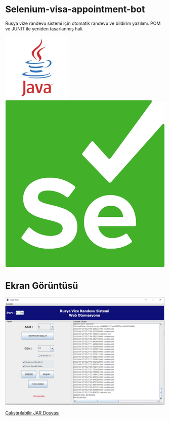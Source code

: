 # Selenium-visa-appointment-bot
Rusya vize randevu sistemi için otomatik randevu ve bildirim yazılımı. POM ve JUNIT ile yeniden tasarlanmış hali.

<img src="readmeRes/java-logo.png" alt="Java" width="200" height="200">  ![Selenium](readmeRes/selenium_logo.png)

# Ekran Görüntüsü
![Ekran Görüntüsü](readmeRes/visa.png)

[Çalıştırılabilir JAR Dosyası](https://github.com/tahaakocer/visa-appointment-JAR "Çalıştırılabilir JAR Dosyası")
